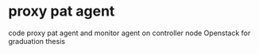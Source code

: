 # proxy pat agent
code proxy pat agent and monitor agent on controller node Openstack  for graduation thesis
